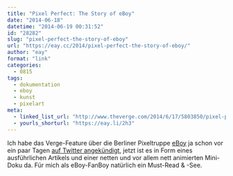 ```yaml
---
title: "Pixel Perfect: The Story of eBoy"
date: "2014-06-18"
datetime: "2014-06-19 00:31:52"
id: "28282"
slug: "pixel-perfect-the-story-of-eboy"
url: "https://eay.cc/2014/pixel-perfect-the-story-of-eboy/"
author: "eay"
format: "link"
categories:
  - 0815
tags:
  - dokumentation
  - eboy
  - kunst
  - pixelart
meta:
  - linked_list_url: "http://www.theverge.com/2014/6/17/5803850/pixel-perfect-the-story-of-eboy"
  - yourls_shorturl: "https://eay.li/2h3"
---
```


Ich habe das Verge-Feature über die Berliner Pixeltruppe [eBoy](http://hello.eboy.com/eboy/) ja schon vor ein paar Tagen [auf Twitter angekündigt](https://twitter.com/eay/status/477508298762383360), jetzt ist es in Form eines ausführlichen Artikels und einer netten und vor allem nett animierten Mini-Doku da. Für mich als eBoy-FanBoy natürlich ein Must-Read & -See.
